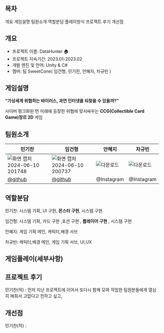 ## 목차

개요 
게임설명 
팀원소개 
역할분담 
플레이방식
프로젝트 후기
개선점


## 개요 

-   프로젝트 이름: DataHunter 🏠
-   프로젝트 지속기간: 2023.01-2023.02
-   개발 엔진 및 언어: Unity & C#
-   멤버: 팀 SweetCone( 임건형, 민기찬, 안혜지, 차규빈 )

## 게임설명 

**“가상세계 위협하는 바이러스, 과연 인터넷을 되찾을 수 있을까?”**

사이버 펑크화된 먼 미래에 등장한 위협에 맞서싸우는 **CCG(Collectible Card Game)장르 2D** 게임 

## 팀원소개 
민기찬|임건형|안혜지|차규빈
----|----|----|----|
![화면 캡처 2024-06-10 201748](https://github.com/PohangCandy/Slayer-Unity-/assets/130345776/143a15af-e71a-40de-8554-7971a73a6d2f)|![화면 캡처 2024-06-10 200737](https://github.com/PohangCandy/Slayer-Unity-/assets/130345776/d16ede03-da73-47bc-b56f-7ad65eccaa29)|![다운로드](https://github.com/PohangCandy/Slayer-Unity-/assets/130345776/91a38f31-07df-4dcf-bf25-bdbb08f6b975)|![다운로드](https://github.com/PohangCandy/Slayer-Unity-/assets/130345776/002d0771-ac95-4a4d-a977-747d22b3713a)|
|[@github](https://github.com/PohangCandy)|[@github](https://github.com/ImGunHyoeng) |@Instagram|@Instagram


## 역할분담 

민기찬: 시스템 기획, UI 구현, **몬스터 구현**, 시스템 구현

임건형: 시스템 기획, 카드 구현 ,포션 구현 , **플레이어 구현** , 시스템 구현

안혜지: 게임 기획 메인, 캐릭터,배경 서브

차규빈: 캐릭터,배경 메인, 게임 기획 서브, UI,UX

## 게임플레이(세부사항) 



## 프로젝트 후기
민기찬(적) : 먼저 지난 프로젝트에 이어서 또다시 함께 모여 작업한 팀원분들에게 열심히 해줘서 고맙다고 전하고 싶고,


## 개선점
민기찬(적) : 





